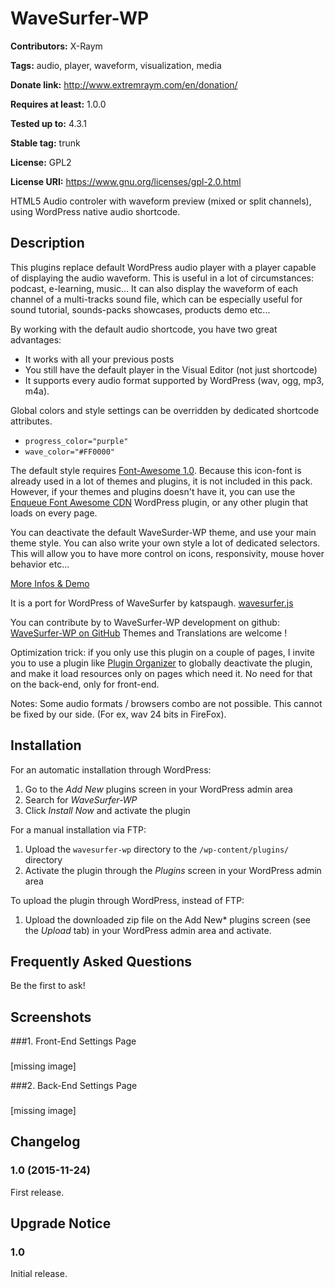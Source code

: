 # WaveSurfer-WP #
**Contributors:** X-Raym

**Tags:** audio, player, waveform, visualization, media

**Donate link:** http://www.extremraym.com/en/donation/

**Requires at least:** 1.0.0

**Tested up to:** 4.3.1

**Stable tag:** trunk

**License:** GPL2

**License URI:** https://www.gnu.org/licenses/gpl-2.0.html


HTML5 Audio controler with waveform preview (mixed or split channels), using WordPress native audio shortcode.

## Description ##
This plugins replace default WordPress audio player with a player capable of displaying the audio waveform.
This is useful in a lot of circumstances: podcast, e-learning, music...
It can also display the waveform of each channel of a multi-tracks sound file, which can be especially useful for sound tutorial, sounds-packs showcases, products demo etc...

By working with the default audio shortcode, you have two great advantages:
- It works with all your previous posts
- You still have the default player in the Visual Editor (not just shortcode)
- It supports every audio format supported by WordPress (wav, ogg, mp3, m4a).

Global colors and style settings can be overridden by dedicated shortcode attributes.
- `progress_color="purple"`
- `wave_color="#FF0000"`

The default style requires [Font-Awesome 1.0](https://fortawesome.github.io/). Because this icon-font is already used in a lot of themes and plugins, it is not included in this pack. However, if your themes and plugins doesn't have it, you can use the [Enqueue Font Awesome CDN](https://wordpress.org/plugins/font-awesome-4-menus/) WordPress plugin, or any other plugin that loads on every page.

You can deactivate the default WaveSurder-WP theme, and use your main theme style.
You can also write your own style a lot of dedicated selectors. This will allow you to have more control on icons, responsivity, mouse hover behavior etc...

[More Infos & Demo](https://www.extremraym.com/en/wavesurfer-wp)

It is a port for WordPress of WaveSurfer by katspaugh.
[wavesurfer.js](http://wavesurfer-js.org/)

You can contribute by to WaveSurfer-WP development on github:
[WaveSurfer-WP on GitHub](https://github.com/x-raym/wavesurfer-wp)
Themes and Translations are welcome !

Optimization trick: if you only use this plugin on a couple of pages, I invite you to use a plugin like [Plugin Organizer](https://wordpress.org/plugins/plugin-organizer/) to globally deactivate the plugin, and make it load resources only on pages which need it.
No need for that on the back-end, only for front-end.

Notes: Some audio formats / browsers combo are not possible. This cannot be fixed by our side. (For ex, wav 24 bits in FireFox).

## Installation ##
For an automatic installation through WordPress:

1. Go to the *Add New* plugins screen in your WordPress admin area
1. Search for *WaveSurfer-WP*
1. Click *Install Now* and activate the plugin

For a manual installation via FTP:

1. Upload the `wavesurfer-wp` directory to the `/wp-content/plugins/` directory
1. Activate the plugin through the *Plugins* screen in your WordPress admin area

To upload the plugin through WordPress, instead of FTP:

1. Upload the downloaded zip file on the Add New* plugins screen (see the *Upload* tab) in your WordPress admin area and activate.

## Frequently Asked Questions ##
Be the first to ask!

## Screenshots ##
###1. Front-End Settings Page
###
[missing image]

###2. Back-End Settings Page
###
[missing image]


## Changelog ##
### 1.0 (2015-11-24) ###
First release.

## Upgrade Notice ##
### 1.0 ###
Initial release.
